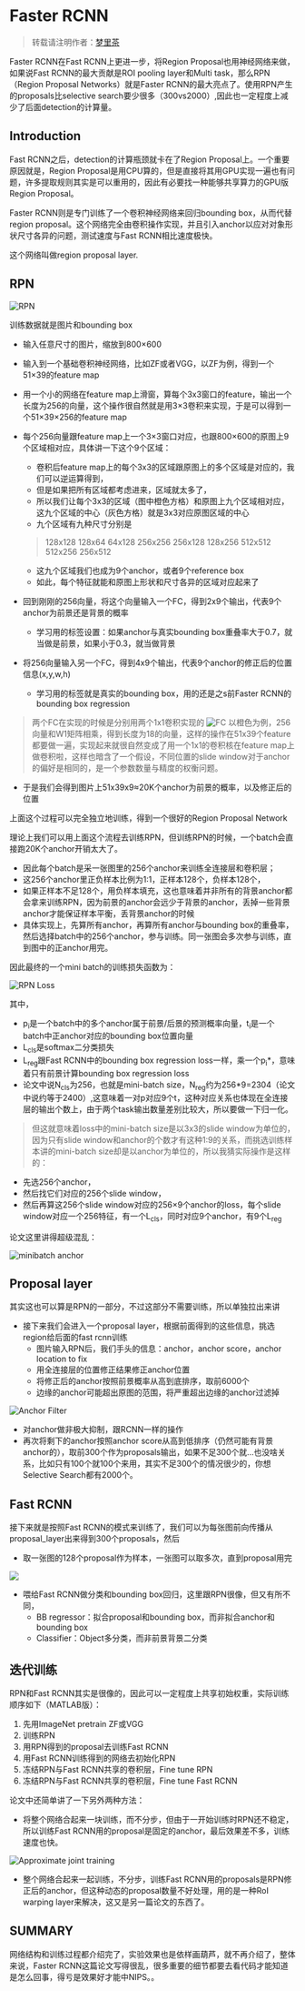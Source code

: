 # Faster RCNN

> 转载请注明作者：[梦里茶](https://github.com/ahangchen)

Faster RCNN在Fast RCNN上更进一步，将Region Proposal也用神经网络来做，如果说Fast RCNN的最大贡献是ROI pooling layer和Multi task，那么RPN（Region Proposal Networks）就是Faster RCNN的最大亮点了。使用RPN产生的proposals比selective search要少很多（300vs2000）,因此也一定程度上减少了后面detection的计算量。

## Introduction
Fast RCNN之后，detection的计算瓶颈就卡在了Region Proposal上。一个重要原因就是，Region Proposal是用CPU算的，但是直接将其用GPU实现一遍也有问题，许多提取规则其实是可以重用的，因此有必要找一种能够共享算力的GPU版Region Proposal。

Faster RCNN则是专门训练了一个卷积神经网络来回归bounding box，从而代替region proposal。这个网络完全由卷积操作实现，并且引入anchor以应对对象形状尺寸各异的问题，测试速度与Fast RCNN相比速度极快。

这个网络叫做region proposal layer.

## RPN
![RPN](https://upload-images.jianshu.io/upload_images/1828517-955cf7abb99e8de2.png?imageMogr2/auto-orient/strip%7CimageView2/2/w/1240)


训练数据就是图片和bounding box

- 输入任意尺寸的图片，缩放到800×600
- 输入到一个基础卷积神经网络，比如ZF或者VGG，以ZF为例，得到一个51×39的feature map
- 用一个小的网络在feature map上滑窗，算每个3x3窗口的feature，输出一个长度为256的向量，这个操作很自然就是用3×3卷积来实现，于是可以得到一个51×39×256的feature map
- 每个256向量跟feature map上一个3×3窗口对应，也跟800×600的原图上9个区域相对应，具体讲一下这个9个区域：

  - 卷积后feature map上的每个3x3的区域跟原图上的多个区域是对应的，我们可以逆运算得到，
  - 但是如果把所有区域都考虑进来，区域就太多了，
  - 所以我们让每个3x3的区域（图中橙色方格）和原图上九个区域相对应，这九个区域的中心（灰色方格）就是3x3对应原图区域的中心
  - 九个区域有九种尺寸分别是

  > 128x128    128x64      64x128
256x256    256x128   128x256
512x512    512x256   256x512

  - 这九个区域我们也成为9个anchor，或者9个reference box
  - 如此，每个特征就能和原图上形状和尺寸各异的区域对应起来了

- 回到刚刚的256向量，将这个向量输入一个FC，得到2x9个输出，代表9个anchor为前景还是背景的概率
  - 学习用的标签设置：如果anchor与真实bounding box重叠率大于0.7，就当做是前景，如果小于0.3，就当做背景
- 将256向量输入另一个FC，得到4x9个输出，代表9个anchor的修正后的位置信息(x,y,w,h)
  - 学习用的标签就是真实的bounding box，用的还是之s前Faster RCNN的bounding box regression

> 两个FC在实现的时候是分别用两个1x1卷积实现的
![FC](https://upload-images.jianshu.io/upload_images/1828517-c23f035a21b10c24.png?imageMogr2/auto-orient/strip%7CimageView2/2/w/1240)
以橙色为例，256向量和W1矩阵相乘，得到长度为18的向量，这样的操作在51x39个feature都要做一遍，实现起来就很自然变成了用一个1x1的卷积核在feature map上做卷积啦，这样也暗含了一个假设，不同位置的slide window对于anchor的偏好是相同的，是一个参数数量与精度的权衡问题。


- 于是我们会得到图片上51x39x9≈20K个anchor为前景的概率，以及修正后的位置

上面这个过程可以完全独立地训练，得到一个很好的Region Proposal Network

理论上我们可以用上面这个流程去训练RPN，但训练RPN的时候，一个batch会直接跑20K个anchor开销太大了。
- 因此每个batch是采一张图里的256个anchor来训练全连接层和卷积层；
- 这256个anchor里正负样本比例为1:1，正样本128个，负样本128个，
- 如果正样本不足128个，用负样本填充，这也意味着并非所有的背景anchor都会拿来训练RPN，因为前景的anchor会远少于背景的anchor，丢掉一些背景anchor才能保证样本平衡，丢背景anchor的时候
- 具体实现上，先算所有anchor，再算所有anchor与bounding box的重叠率，然后选择batch中的256个anchor，参与训练。同一张图会多次参与训练，直到图中的正anchor用完。

因此最终的一个mini batch的训练损失函数为：

![RPN Loss](https://upload-images.jianshu.io/upload_images/1828517-ee7376ecb88a3b64.png?imageMogr2/auto-orient/strip%7CimageView2/2/w/1240)

其中，
- p<sub>i</sub>是一个batch中的多个anchor属于前景/后景的预测概率向量，t<sub>i</sub>是一个batch中正anchor对应的bounding box位置向量
- L<sub>cls</sub>是softmax二分类损失
- L<sub>reg</sub>跟Fast RCNN中的bounding box regression loss一样，乘一个p<sub>i</sub>*，意味着只有前景计算bounding box regression loss
- 论文中说N<sub>cls</sub>为256，也就是mini-batch size，N<sub>reg</sub>约为256*9=2304（论文中说约等于2400）,这意味着一对p对应9个t，这种对应关系也体现在全连接层的输出个数上，由于两个task输出数量差别比较大，所以要做一下归一化。

> 但这就意味着loss中的mini-batch size是以3x3的slide window为单位的，因为只有slide window和anchor的个数才有这种1:9的关系，而挑选训练样本讲的mini-batch size却是以anchor为单位的，所以我猜实际操作是这样的：
- 先选256个anchor，
- 然后找它们对应的256个slide window，
- 然后再算这256个slide window对应的256×9个anchor的loss，每个slide window对应一个256特征，有一个L<sub>cls</sub>，同时对应9个anchor，有9个L<sub>reg</sub>

论文这里讲得超级混乱：

![minibatch anchor](https://upload-images.jianshu.io/upload_images/1828517-f3ed1471a7298350.png?imageMogr2/auto-orient/strip%7CimageView2/2/w/1240)


## Proposal layer
其实这也可以算是RPN的一部分，不过这部分不需要训练，所以单独拉出来讲
- 接下来我们会进入一个proposal layer，根据前面得到的这些信息，挑选region给后面的fast rcnn训练
  - 图片输入RPN后，我们手头的信息：anchor，anchor score，anchor location to fix
  - 用全连接层的位置修正结果修正anchor位置
  - 将修正后的anchor按照前景概率从高到底排序，取前6000个
  - 边缘的anchor可能超出原图的范围，将严重超出边缘的anchor过滤掉

![Anchor Filter](https://upload-images.jianshu.io/upload_images/1828517-30beac72a97b3fe8.png?imageMogr2/auto-orient/strip%7CimageView2/2/w/1240)

  - 对anchor做非极大抑制，跟RCNN一样的操作
  - 再次将剩下的anchor按照anchor score从高到低排序（仍然可能有背景anchor的），取前300个作为proposals输出，如果不足300个就…也没啥关系，比如只有100个就100个来用，其实不足300个的情况很少的，你想Selective Search都有2000个。

## Fast RCNN
接下来就是按照Fast RCNN的模式来训练了，我们可以为每张图前向传播从proposal_layer出来得到300个proposals，然后
- 取一张图的128个proposal作为样本，一张图可以取多次，直到proposal用完

![](https://upload-images.jianshu.io/upload_images/1828517-59eabb44802971e9.png?imageMogr2/auto-orient/strip%7CimageView2/2/w/700)

- 喂给Fast RCNN做分类和bounding box回归，这里跟RPN很像，但又有所不同，
  - BB regressor：拟合proposal和bounding box，而非拟合anchor和bounding box
  - Classifier：Object多分类，而非前景背景二分类

## 迭代训练
RPN和Fast RCNN其实是很像的，因此可以一定程度上共享初始权重，实际训练顺序如下（MATLAB版）：
1.  先用ImageNet pretrain ZF或VGG
2. 训练RPN
3. 用RPN得到的proposal去训练Fast RCNN
4. 用Fast RCNN训练得到的网络去初始化RPN
5. 冻结RPN与Fast RCNN共享的卷积层，Fine tune RPN
6. 冻结RPN与Fast RCNN共享的卷积层，Fine tune Fast RCNN

论文中还简单讲了一下另外两种方法：
- 将整个网络合起来一块训练，而不分步，但由于一开始训练时RPN还不稳定，所以训练Fast RCNN用的proposal是固定的anchor，最后效果差不多，训练速度也快。

![Approximate joint training](https://upload-images.jianshu.io/upload_images/1828517-6b6aabc2a40fd690.png?imageMogr2/auto-orient/strip%7CimageView2/2/w/1240)

- 整个网络合起来一起训练，不分步，训练Fast RCNN用的proposals是RPN修正后的anchor，但这种动态的proposal数量不好处理，用的是一种RoI warping layer来解决，这又是另一篇论文的东西了。

## SUMMARY
网络结构和训练过程都介绍完了，实验效果也是依样画葫芦，就不再介绍了，整体来说，Faster RCNN这篇论文写得很乱，很多重要的细节都要去看代码才能知道是怎么回事，得亏是效果好才能中NIPS。。
